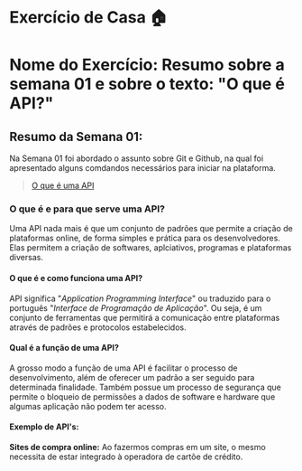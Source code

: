 # Exercício de Casa 🏠

# Nome do Exercício: Resumo sobre a semana 01 e sobre o texto: "O que é API?"

## Resumo da Semana 01:

Na Semana 01 foi abordado o assunto sobre Git e Github, na qual foi apresentado alguns comdandos necessários para iniciar na plataforma.

> [O que é uma API](https://www.techtudo.com.br/listas/2020/06/o-que-e-api-e-para-que-serve-cinco-perguntas-e-respostas.ghtml)

### O que é e para que serve uma API?
Uma API nada mais é que um conjunto de padrões que permite a criação de plataformas online, de forma simples e prática para os desenvolvedores. Elas permitem a criação de softwares, aplciativos, programas e plataformas diversas. 

#### O que é e como funciona uma API?
API significa "*Application Programming Interface*" ou traduzido para o português "*Interface de Programação de Aplicação*". Ou seja, é um conjunto de ferramentas que permitirá a comunicação entre plataformas através de padrões e protocolos estabelecidos. 

#### Qual é a função de uma API?
A grosso modo a função de uma API é facilitar o processo de desenvolvimento, além de oferecer um padrão a ser seguido para determinada finalidade. Também possue um processo de segurança que permite o bloqueio de permissões a dados de software e hardware que algumas aplicação não podem ter acesso. 

#### Exemplo de API's:
**Sites de compra online:** Ao fazermos compras em um site, o mesmo necessita de estar integrado à operadora de cartõe de crédito.
